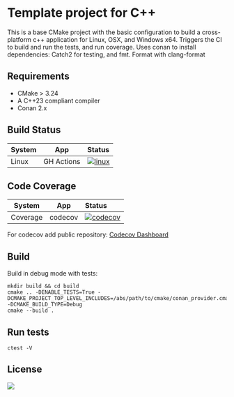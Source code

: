 # Template project for C++

This is a base CMake project with the basic configuration to build a
cross-platform c++ application for Linux, OSX, and Windows x64. Triggers the CI
to build and run the tests, and run coverage. Uses conan to install
dependencies: Catch2 for testing, and fmt. Format with clang-format

## Requirements

- CMake > 3.24
- A C++23 compliant compiler
- Conan 2.x


## Build Status

| System   | App        | Status                                                                                                                                                                                         |
|----------|------------|:-----------------------------------------------------------------------------------------------------------------------------------------------------------------------------------------------|
| Linux    | GH Actions | [![linux](https://github.com/spjuanjoc/template_project_cpp/actions/workflows/linux.yml/badge.svg?branch=main)](https://github.com/spjuanjoc/template_project_cpp/actions/workflows/linux.yml) |

[//]: # (| OSX      | GH Actions | [![macos]&#40;https://github.com/spjuanjoc/template_project_cpp/actions/workflows/macosx.yml/badge.svg&#41;]&#40;https://github.com/spjuanjoc/template_project_cpp/actions/workflows/macosx.yml&#41;           |)
[//]: # (| Win x64  | GH Actions | [![windows]&#40;https://github.com/spjuanjoc/template_project_cpp/actions/workflows/windows.yml/badge.svg&#41;]&#40;https://github.com/spjuanjoc/template_project_cpp/actions/workflows/windows.yml&#41;       |)


## Code Coverage

| System   | App     | Status                                                                                                                                                    |
|----------|---------|:----------------------------------------------------------------------------------------------------------------------------------------------------------|
| Coverage | codecov | [![codecov](https://codecov.io/gh/spjuanjoc/template_project_cpp/graph/badge.svg?token=1kqHX8L1D6)](https://codecov.io/gh/spjuanjoc/template_project_cpp) |


For codecov add public repository: [Codecov Dashboard](https://codecov.io/gh/)


## Build

Build in debug mode with tests:

```shell
mkdir build && cd build
cmake .. -DENABLE_TESTS=True -DCMAKE_PROJECT_TOP_LEVEL_INCLUDES=/abs/path/to/cmake/conan_provider.cmake -DCMAKE_BUILD_TYPE=Debug
cmake --build .
```


## Run tests

```shell
ctest -V 
```


## License

[![](https://img.shields.io/github/license/spjuanjoc/template_project_cpp)](https://img.shields.io/github/license/spjuanjoc/template_project_cpp)
